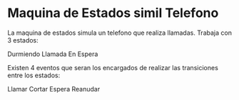 # Maquina de Estados simil Telefono


La maquina de estados simula un telefono que realiza llamadas.
Trabaja con 3 estados:

Durmiendo
Llamada
En Espera

Existen 4 eventos que seran los encargados de realizar las transiciones 
entre los estados:

Llamar
Cortar
Espera
Reanudar
